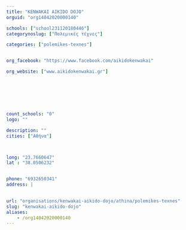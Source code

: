```yaml
---
title: "KENWAKAI AIKIDO DOJO"
orguid: "org14042020000140"

schools: ["school231120180446"]
categorynoslug: ["Πολεμικές τέχνες"]

categories: ["polemikes-texnes"]


org_facebook: "https://www.facebook.com/aikidokenwakai"

org_website: ["www.aikidokenwakai.gr"]







count_schools: "0"
logo: ""

description: ""
cities: ["Αθήνα"]



long: "23.7660647"
lat : "38.0506232"


phone: "6932650341"
address: |
    

url: "organisations/kenwakai-aikido-dojo/athina/polemikes-texnes"
slug: "kenwakai-aikido-dojo"
aliases:
    - /org14042020000140
---
```




